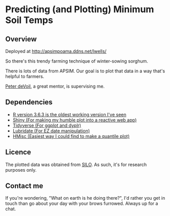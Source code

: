 # Predicting (and Plotting) Minimum Soil Temps

## Overview
Deployed at http://apsimpoama.ddns.net/lwells/

So there's this trendy farming technique of winter-sowing sorghum.

There is lots of data from APSIM. Our goal is to plot that data in a way that's helpful to farmers.

[Peter deVoil](https://qaafi.uq.edu.au/profile/864/peter-devoil), a great mentor, is supervising me.

## Dependencies
- [R version 3.6.3 is the oldest working version I've seen](https://www.r-project.org/)
- [Shiny (For making my humble plot into a reactive web app)](https://shiny.rstudio.com/)
- [Tidyverse (For ggplot and dyplr)](https://www.tidyverse.org/)
- [Lubridate (For EZ date manipulation)](https://lubridate.tidyverse.org/)
- [HMisc (Easiest way I could find to make a quantile plot)](https://cran.r-project.org/web/packages/Hmisc/index.html)

## Licence
The plotted data was obtained from [SILO](https://www.longpaddock.qld.gov.au/silo/). As such, it's for research purposes only.

## Contact me

If you're wondering, "What on earth is he doing there?", I'd rather you get in touch than go about your day with your brows furrowed. Always up for a chat.

